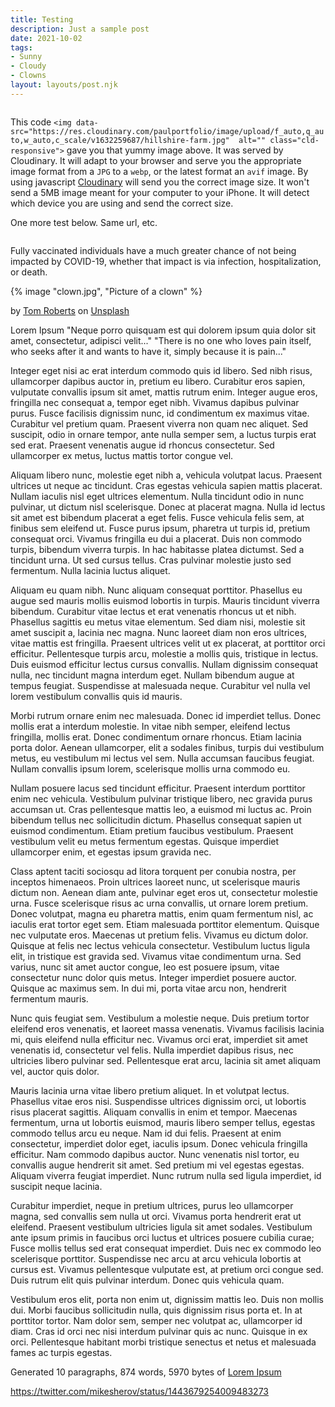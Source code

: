 ```yaml
---
title: Testing
description: Just a sample post
date: 2021-10-02
tags:
- Sunny
- Cloudy
- Clowns
layout: layouts/post.njk
---
```


<img data-src="https://res.cloudinary.com/paulportfolio/image/upload/f_auto,q_auto,w_auto,c_scale/v1632259687/hillshire-farm.jpg"  alt="" class="cld-responsive">


This code `<img data-src="https://res.cloudinary.com/paulportfolio/image/upload/f_auto,q_auto,w_auto,c_scale/v1632259687/hillshire-farm.jpg"  alt="" class="cld-responsive">` gave you that yummy image above. It was served by Cloudinary. It will adapt to your browser and serve you the appropriate image format from a `JPG` to a `webp`, or the latest format an `avif` image.
By using javascript [Cloudinary](https://cloudinary.com) will send you the correct image size. It won't send a 5MB image meant for your computer to your iPhone. It will detect which device you are using and send the correct size.

One more test below. Same url, etc.

<img data-src="https://res.cloudinary.com/paulportfolio/image/upload/f_auto,q_auto,w_auto,c_scale/v1632495638/almost-there.jpg"  alt="" class="cld-responsive">

Fully vaccinated individuals have a much greater chance of not being impacted by COVID-19, whether that impact is via infection, hospitalization, or death.

{% image "clown.jpg", "Picture of a clown" %}

<i class="fa-thin fa-camera"></i> by <a href="https://unsplash.com/@tomrdesigns?utm_source=unsplash&utm_medium=referral&utm_content=creditCopyText">Tom Roberts</a> on <a href="https://unsplash.com/s/photos/clowns?utm_source=unsplash&utm_medium=referral&utm_content=creditCopyText">Unsplash</a>

Lorem Ipsum
"Neque porro quisquam est qui dolorem ipsum quia dolor sit amet, consectetur, adipisci velit..."
"There is no one who loves pain itself, who seeks after it and wants to have it, simply because it is pain..."

Integer eget nisi ac erat interdum commodo quis id libero. Sed nibh risus, ullamcorper dapibus auctor in, pretium eu libero. Curabitur eros sapien, vulputate convallis ipsum sit amet, mattis rutrum enim. Integer augue eros, fringilla nec consequat a, tempor eget nibh. Vivamus dapibus pulvinar purus. Fusce facilisis dignissim nunc, id condimentum ex maximus vitae. Curabitur vel pretium quam. Praesent viverra non quam nec aliquet. Sed suscipit, odio in ornare tempor, ante nulla semper sem, a luctus turpis erat sed erat. Praesent venenatis augue id rhoncus consectetur. Sed ullamcorper ex metus, luctus mattis tortor congue vel.

Aliquam libero nunc, molestie eget nibh a, vehicula volutpat lacus. Praesent ultrices ut neque ac tincidunt. Cras egestas vehicula sapien mattis placerat. Nullam iaculis nisl eget ultrices elementum. Nulla tincidunt odio in nunc pulvinar, ut dictum nisl scelerisque. Donec at placerat magna. Nulla id lectus sit amet est bibendum placerat a eget felis. Fusce vehicula felis sem, at finibus sem eleifend ut. Fusce purus ipsum, pharetra ut turpis id, pretium consequat orci. Vivamus fringilla eu dui a placerat. Duis non commodo turpis, bibendum viverra turpis. In hac habitasse platea dictumst. Sed a tincidunt urna. Ut sed cursus tellus. Cras pulvinar molestie justo sed fermentum. Nulla lacinia luctus aliquet.

Aliquam eu quam nibh. Nunc aliquam consequat porttitor. Phasellus eu augue sed mauris mollis euismod lobortis in turpis. Mauris tincidunt viverra bibendum. Curabitur vitae lectus et erat venenatis rhoncus ut et nibh. Phasellus sagittis eu metus vitae elementum. Sed diam nisi, molestie sit amet suscipit a, lacinia nec magna. Nunc laoreet diam non eros ultrices, vitae mattis est fringilla. Praesent ultrices velit ut ex placerat, at porttitor orci efficitur. Pellentesque turpis arcu, molestie a mollis quis, tristique in lectus. Duis euismod efficitur lectus cursus convallis. Nullam dignissim consequat nulla, nec tincidunt magna interdum eget. Nullam bibendum augue at tempus feugiat. Suspendisse at malesuada neque. Curabitur vel nulla vel lorem vestibulum convallis quis id mauris.

Morbi rutrum ornare enim nec malesuada. Donec id imperdiet tellus. Donec mollis erat a interdum molestie. In vitae nibh semper, eleifend lectus fringilla, mollis erat. Donec condimentum ornare rhoncus. Etiam lacinia porta dolor. Aenean ullamcorper, elit a sodales finibus, turpis dui vestibulum metus, eu vestibulum mi lectus vel sem. Nulla accumsan faucibus feugiat. Nullam convallis ipsum lorem, scelerisque mollis urna commodo eu.

Nullam posuere lacus sed tincidunt efficitur. Praesent interdum porttitor enim nec vehicula. Vestibulum pulvinar tristique libero, nec gravida purus accumsan ut. Cras pellentesque mattis leo, a euismod mi luctus ac. Proin bibendum tellus nec sollicitudin dictum. Phasellus consequat sapien ut euismod condimentum. Etiam pretium faucibus vestibulum. Praesent vestibulum velit eu metus fermentum egestas. Quisque imperdiet ullamcorper enim, et egestas ipsum gravida nec.

Class aptent taciti sociosqu ad litora torquent per conubia nostra, per inceptos himenaeos. Proin ultrices laoreet nunc, ut scelerisque mauris dictum non. Aenean diam ante, pulvinar eget eros ut, consectetur molestie urna. Fusce scelerisque risus ac urna convallis, ut ornare lorem pretium. Donec volutpat, magna eu pharetra mattis, enim quam fermentum nisl, ac iaculis erat tortor eget sem. Etiam malesuada porttitor elementum. Quisque nec vulputate eros. Maecenas ut pretium felis. Vivamus eu dictum dolor. Quisque at felis nec lectus vehicula consectetur. Vestibulum luctus ligula elit, in tristique est gravida sed. Vivamus vitae condimentum urna. Sed varius, nunc sit amet auctor congue, leo est posuere ipsum, vitae consectetur nunc dolor quis metus. Integer imperdiet posuere auctor. Quisque ac maximus sem. In dui mi, porta vitae arcu non, hendrerit fermentum mauris.

Nunc quis feugiat sem. Vestibulum a molestie neque. Duis pretium tortor eleifend eros venenatis, et laoreet massa venenatis. Vivamus facilisis lacinia mi, quis eleifend nulla efficitur nec. Vivamus orci erat, imperdiet sit amet venenatis id, consectetur vel felis. Nulla imperdiet dapibus risus, nec ultricies libero pulvinar sed. Pellentesque erat arcu, lacinia sit amet aliquam vel, auctor quis dolor.

Mauris lacinia urna vitae libero pretium aliquet. In et volutpat lectus. Phasellus vitae eros nisi. Suspendisse ultrices dignissim orci, ut lobortis risus placerat sagittis. Aliquam convallis in enim et tempor. Maecenas fermentum, urna ut lobortis euismod, mauris libero semper tellus, egestas commodo tellus arcu eu neque. Nam id dui felis. Praesent at enim consectetur, imperdiet dolor eget, iaculis ipsum. Donec vehicula fringilla efficitur. Nam commodo dapibus auctor. Nunc venenatis nisl tortor, eu convallis augue hendrerit sit amet. Sed pretium mi vel egestas egestas. Aliquam viverra feugiat imperdiet. Nunc rutrum nulla sed ligula imperdiet, id suscipit neque lacinia.

Curabitur imperdiet, neque in pretium ultrices, purus leo ullamcorper magna, sed convallis sem nulla ut orci. Vivamus porta hendrerit erat ut eleifend. Praesent vestibulum ultricies ligula sit amet sodales. Vestibulum ante ipsum primis in faucibus orci luctus et ultrices posuere cubilia curae; Fusce mollis tellus sed erat consequat imperdiet. Duis nec ex commodo leo scelerisque porttitor. Suspendisse nec arcu at arcu vehicula lobortis at cursus est. Vivamus pellentesque vulputate est, at pretium orci congue sed. Duis rutrum elit quis pulvinar interdum. Donec quis vehicula quam.

Vestibulum eros elit, porta non enim ut, dignissim mattis leo. Duis non mollis dui. Morbi faucibus sollicitudin nulla, quis dignissim risus porta et. In at porttitor tortor. Nam dolor sem, semper nec volutpat ac, ullamcorper id diam. Cras id orci nec nisi interdum pulvinar quis ac nunc. Quisque in ex orci. Pellentesque habitant morbi tristique senectus et netus et malesuada fames ac turpis egestas.

Generated 10 paragraphs, 874 words, 5970 bytes of [Lorem Ipsum](https://www.lipsum.com)

https://twitter.com/mikesherov/status/1443679254009483273

